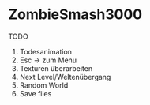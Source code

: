 # ZombieSmash3000
TODO

1. Todesanimation
2. Esc -> zum Menu 
3. Texturen überarbeiten
4. Next Level/Weltenübergang 
5. Random World
6. Save files
